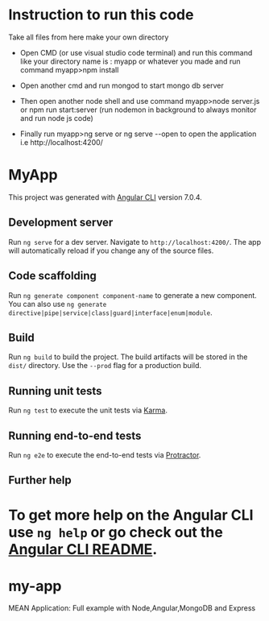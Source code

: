 # Instruction to run this code

Take all files from here make your own directory

- Open CMD (or use visual studio code terminal) and run this command like your directory name is : myapp or whatever you made and run  command myapp>npm install  

- Open another cmd and run mongod to start mongo db server

- Then open another node shell and use command myapp>node server.js or npm run start:server (run nodemon in background to always monitor and run node js code)

- Finally run myapp>ng serve or ng serve --open to open the application i.e http://localhost:4200/

# MyApp

This project was generated with [Angular CLI](https://github.com/angular/angular-cli) version 7.0.4.

## Development server

Run `ng serve` for a dev server. Navigate to `http://localhost:4200/`. The app will automatically reload if you change any of the source files.

## Code scaffolding

Run `ng generate component component-name` to generate a new component. You can also use `ng generate directive|pipe|service|class|guard|interface|enum|module`.

## Build

Run `ng build` to build the project. The build artifacts will be stored in the `dist/` directory. Use the `--prod` flag for a production build.

## Running unit tests

Run `ng test` to execute the unit tests via [Karma](https://karma-runner.github.io).

## Running end-to-end tests

Run `ng e2e` to execute the end-to-end tests via [Protractor](http://www.protractortest.org/).

## Further help

To get more help on the Angular CLI use `ng help` or go check out the [Angular CLI README](https://github.com/angular/angular-cli/blob/master/README.md).
=======
# my-app
MEAN Application:
Full example with Node,Angular,MongoDB and Express
